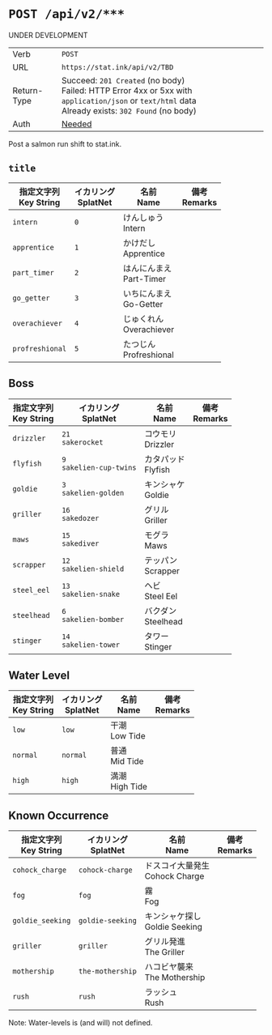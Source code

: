 `POST /api/v2/***`
===================

UNDER DEVELOPMENT

| | |
|-|-|
|Verb|`POST`|
|URL|`https://stat.ink/api/v2/TBD`|
|Return-Type|Succeed: `201 Created` (no body)<br>Failed: HTTP Error 4xx or 5xx with `application/json` or `text/html` data<br>Already exists: `302 Found` (no body)|
|Auth|[Needed](authorization.md)|

Post a salmon run shift to stat.ink.


`title`
-------

<!--replace:title-->
|指定文字列<br>Key String|イカリング<br>SplatNet|名前<br>Name              |備考<br>Remarks|
|------------------------|----------------------|--------------------------|---------------|
|`intern`                |`0`                   |けんしゅう<br>Intern      |               |
|`apprentice`            |`1`                   |かけだし<br>Apprentice    |               |
|`part_timer`            |`2`                   |はんにんまえ<br>Part-Timer|               |
|`go_getter`             |`3`                   |いちにんまえ<br>Go-Getter |               |
|`overachiever`          |`4`                   |じゅくれん<br>Overachiever|               |
|`profreshional`         |`5`                   |たつじん<br>Profreshional |               |
<!--endreplace-->

Boss
----

<!--replace:boss-->
|指定文字列<br>Key String|イカリング<br>SplatNet     |名前<br>Name         |備考<br>Remarks|
|------------------------|---------------------------|---------------------|---------------|
|`drizzler`              |`21`<br>`sakerocket`       |コウモリ<br>Drizzler |               |
|`flyfish`               |`9`<br>`sakelien-cup-twins`|カタパッド<br>Flyfish|               |
|`goldie`                |`3`<br>`sakelien-golden`   |キンシャケ<br>Goldie |               |
|`griller`               |`16`<br>`sakedozer`        |グリル<br>Griller    |               |
|`maws`                  |`15`<br>`sakediver`        |モグラ<br>Maws       |               |
|`scrapper`              |`12`<br>`sakelien-shield`  |テッパン<br>Scrapper |               |
|`steel_eel`             |`13`<br>`sakelien-snake`   |ヘビ<br>Steel Eel    |               |
|`steelhead`             |`6`<br>`sakelien-bomber`   |バクダン<br>Steelhead|               |
|`stinger`               |`14`<br>`sakelien-tower`   |タワー<br>Stinger    |               |
<!--endreplace-->

Water Level
-----------

<!--replace:water-level-->
|指定文字列<br>Key String|イカリング<br>SplatNet|名前<br>Name     |備考<br>Remarks|
|------------------------|----------------------|-----------------|---------------|
|`low`                   |`low`                 |干潮<br>Low Tide |               |
|`normal`                |`normal`              |普通<br>Mid Tide |               |
|`high`                  |`high`                |満潮<br>High Tide|               |
<!--endreplace-->

Known Occurrence
----------------

<!--replace:event-->
|指定文字列<br>Key String|イカリング<br>SplatNet|名前<br>Name                     |備考<br>Remarks|
|------------------------|----------------------|---------------------------------|---------------|
|`cohock_charge`         |`cohock-charge`       |ドスコイ大量発生<br>Cohock Charge|               |
|`fog`                   |`fog`                 |霧<br>Fog                        |               |
|`goldie_seeking`        |`goldie-seeking`      |キンシャケ探し<br>Goldie Seeking |               |
|`griller`               |`griller`             |グリル発進<br>The Griller        |               |
|`mothership`            |`the-mothership`      |ハコビヤ襲来<br>The Mothership   |               |
|`rush`                  |`rush`                |ラッシュ<br>Rush                 |               |
<!--endreplace-->

Note: Water-levels is (and will) not defined.

